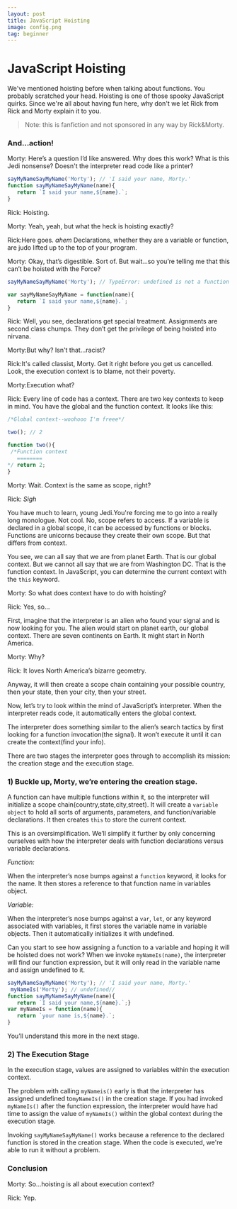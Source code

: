 ```yaml
---
layout: post
title: JavaScript Hoisting
image: config.png
tag: beginner
---
```


JavaScript Hoisting
===========


We've mentioned hoisting before when talking about functions. You probably scratched your head. Hoisting is one of those spooky JavaScript quirks. Since we're all about having fun here, why don't we let Rick from Rick and Morty explain it to you. 

>Note: this is fanfiction and not sponsored in any way by Rick&Morty.

<h3>And...action!</h3>

Morty: Here’s a question I’d like answered. Why does this work? What is this Jedi nonsense? Doesn't the interpreter read code like a printer?
```javascript
sayMyNameSayMyName('Morty'); // 'I said your name, Morty.'  
function sayMyNameSayMyName(name){  
   return `I said your name,${name}.`;  
}
```

Rick: Hoisting.

Morty: Yeah, yeah, but what the heck is hoisting exactly?

Rick:Here goes.  _ahem_  Declarations, whether they are a variable or function, are judo lifted up to the top of your program.

Morty: Okay, that’s digestible. Sort of. But wait…so you’re telling me that this can’t be hoisted with the Force?
```javascript
sayMyNameSayMyName('Morty'); // TypeError: undefined is not a function 

var sayMyNameSayMyName = function(name){  
   return `I said your name,${name}.`;  
}
```
Rick: Well, you see, declarations get special treatment. Assignments are second class chumps. They don’t get the privilege of being hoisted into nirvana.

Morty:But why? Isn't that...racist?

Rick:It's called classist, Morty. Get it right before you get us cancelled. Look, the execution context is to blame, not their poverty.

Morty:Execution what?

Rick: Every line of code has a context. There are two key contexts to keep in mind. You have the global and the function context. It looks like this:

```javascript
/*Global context--woohooo I'm freee*/

two(); // 2

function two(){  
 /*Function context  
   ========  
*/ return 2; 
}
```

Morty: Wait. Context is the same as scope, right?

Rick:  _Sigh_

You have much to learn, young Jedi.You're forcing me to go into a really long monologue. Not cool. No, scope refers to access. If a variable is declared in a global scope, it can be accessed by functions or blocks. Functions are unicorns because they create their own scope. But that differs from context.

You see, we can all say that we are from planet Earth. That is our global context. But we cannot all say that we are from Washington DC. That is the function context. In JavaScript, you can determine the current context with the  `this`  keyword.


Morty: So what does context have to do with hoisting?


Rick: Yes, so…

First, imagine that the interpreter is an alien who found your signal and is now looking for you. The alien would start on planet earth, our global context. There are seven continents on Earth. It might start in North America.


Morty: Why?


Rick: It loves North America’s bizarre geometry.

Anyway, it will then create a scope chain containing your possible country, then your state, then your city, then your street.

Now, let’s try to look within the mind of JavaScript’s interpreter. When the interpreter reads code, it automatically enters the global context.

The interpreter does something similar to the alien’s search tactics by first looking for a function invocation(the signal). It won’t execute it until it can create the context(find your info).

There are two stages the interpreter goes through to accomplish its mission: the creation stage and the execution stage.

<h3> 1) Buckle up, Morty, we’re entering the creation stage.</h3>

A function can have multiple functions within it, so the interpreter will initialize a scope chain(country,state,city,street). It will create a  `variable object`  to hold all sorts of arguments, parameters, and function/variable declarations. It then creates  `this`  to store the current context.

This is an oversimplification. We’ll simplify it further by only concerning ourselves with how the interpreter deals with function declarations versus variable declarations.

*Function:*

When the interpreter’s nose bumps against a  `function`  keyword, it looks for the name. It then stores a reference to that function name in variables object.

*Variable:*

When the interpreter’s nose bumps against a  `var`,  `let`, or any keyword associated with variables, it first stores the variable name in variable objects. Then it automatically initializes it with undefined.

Can you start to see how assigning a function to a variable and hoping it will be hoisted does not work? When we invoke  `myNameIs(name)`, the interpreter will find our function expression, but it will only read in the variable name and assign undefined to it.
```javascript
sayMyNameSayMyName('Morty'); // 'I said your name, Morty.'  
 myNameIs('Morty'); // undefined//  
function sayMyNameSayMyName(name){  
   return `I said your name,${name}.`;}  
var myNameIs = function(name){  
   return `your name is,${name}.`;  
}
```
You’ll understand this more in the next stage.

<h3> 2) The Execution Stage </h3>

In the execution stage, values are assigned to variables within the execution context.

The problem with calling  `myNameis()`  early is that the interpreter has assigned undefined to`myNameIs()`  in the creation stage. If you had invoked  `myNameIs()`  after the function expression, the interpreter would have had time to assign the value of  `myNameIs()`  within the global context during the execution stage.

Invoking  `sayMyNameSayMyName()`  works because a reference to the declared function is stored in the creation stage. When the code is executed, we're able to run it without a problem.

<h3>Conclusion</h3>

Morty: So…hoisting is all about execution context?

Rick: Yep.
